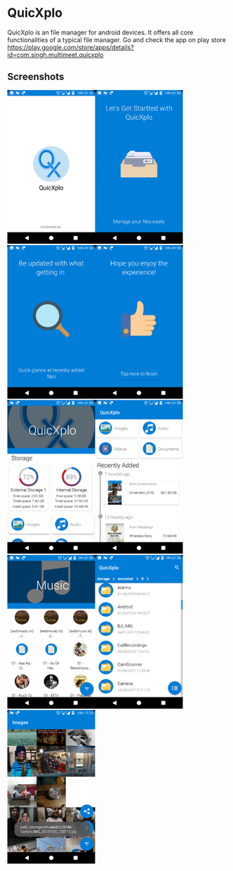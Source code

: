 # QuicXplo
QuicXplo is an file manager for android devices. It offers all core functionalities of a typical file manager. Go and check the app on play store https://play.google.com/store/apps/details?id=com.singh.multimeet.quicxplo

## Screenshots

<img src="splash.png" width="200" height="350" ><img src="intro1.png" width="200" height="350" ><img src="intro2.png" width="200" height="350" ><img src="intro3.png" width="200" height="350" ><img src="home.png" width="200" height="350" ><img src="recents.png" width="200" height="350" ><img src="music.png" width="200" height="350" ><img src="browse.png" width="200" height="350" ><img src="images.png" width="200" height="350" >




